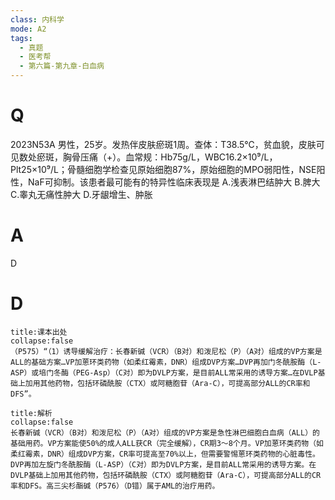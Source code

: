 ```yaml
---
class: 内科学
mode: A2
tags:
  - 真题
  - 医考帮
  - 第六篇-第九章-白血病
---
```


# Q
2023N53A 男性，25岁。发热伴皮肤瘀斑1周。查体：T38.5℃，贫血貌，皮肤可见数处瘀斑，胸骨压痛（+）。血常规：Hb75g/L，WBC16.2×10⁹/L，Plt25×10⁹/L；骨髓细胞学检查见原始细胞87%，原始细胞的MPO弱阳性，NSE阳性，NaF可抑制。该患者最可能有的特异性临床表现是
A.浅表淋巴结肿大
B.脾大
C.睾丸无痛性肿大
D.牙龈增生、肿胀

# A
D
# D
```ad-note
title:课本出处
collapse:false
（P575）“（1）诱导缓解治疗：长春新碱（VCR）（B对）和泼尼松（P）（A对）组成的VP方案是ALL的基础方案…VP加蒽环类药物（如柔红霉素，DNR）组成DVP方案…DVP再加门冬酰胺酶（L-ASP）或培门冬酶（PEG-Asp）（C对）即为DVLP方案，是目前ALL常采用的诱导方案…在DVLP基础上加用其他药物，包括环磷酰胺（CTX）或阿糖胞苷（Ara-C），可提高部分ALL的CR率和DFS”。
```

```ad-summary
title:解析
collapse:false
长春新碱（VCR）（B对）和泼尼松（P）（A对）组成的VP方案是急性淋巴细胞白血病（ALL）的基础用药。VP方案能使50%的成人ALL获CR（完全缓解），CR期3～8个月。VP加蒽环类药物（如柔红霉素，DNR）组成DVP方案，CR率可提高至70%以上，但需要警惕蒽环类药物的心脏毒性。DVP再加左旋门冬酰胺酶（L-ASP）（C对）即为DVLP方案，是目前ALL常采用的诱导方案。在DVLP基础上加用其他药物，包括环磷酰胺（CTX）或阿糖胞苷（Ara-C），可提高部分ALL的CR率和DFS。高三尖杉酯碱（P576）（D错）属于AML的治疗用药。
```

